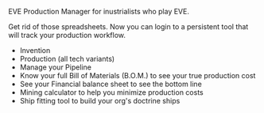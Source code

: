 EVE Production Manager for inustrialists who play EVE.

Get rid of those spreadsheets. Now you can login to a persistent tool
that will track your production workflow.

* Invention
* Production (all tech variants)
* Manage your Pipeline
* Know your full Bill of Materials (B.O.M.) to see your true production cost
* See your Financial balance sheet to see the bottom line
* Mining calculator to help you minimize production costs
* Ship fitting tool to build your org's doctrine ships 
